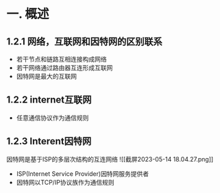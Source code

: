 # 一. 概述
## 1.2.1  网络，互联网和因特网的区别联系
- 若干节点和链路互相连接构成网络
- 若干网络通过路由器互连形成互联网
- 因特网是最大的互联网
## 1.2.2 internet互联网
- 任意通信协议作为通信规则
## 1.2.3 Interent因特网
因特网是基于ISP的多层次结构的互连网络
![[截屏2023-05-14 18.04.27.png]]
- ISP(Internet Service Provider)因特网服务提供者
- 因特网以TCP/IP协议族作为通信规则